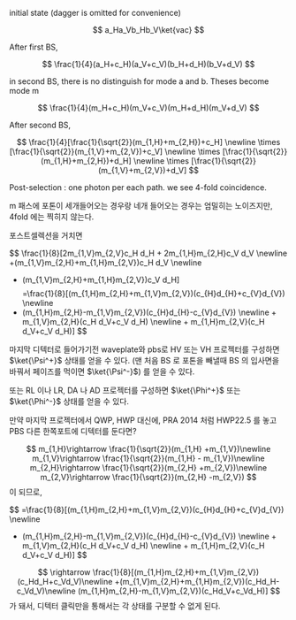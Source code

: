 
initial state (dagger is omitted for convenience)

$$
a_Ha_Vb_Hb_V\ket{vac}
$$

After first BS,

$$
\frac{1}{4}(a_H+c_H)(a_V+c_V)(b_H+d_H)(b_V+d_V)
$$

in second BS, there is no distinguish for mode a and b. Theses become mode m

$$
\frac{1}{4}(m_H+c_H)(m_V+c_V)(m_H+d_H)(m_V+d_V)
$$

After second BS, 

$$
\frac{1}{4}[\frac{1}{\sqrt{2}}(m_{1,H}+m_{2,H})+c_H]
\newline
\times [\frac{1}{\sqrt{2}}(m_{1,V}+m_{2,V})+c_V]
\newline
\times [\frac{1}{\sqrt{2}}(m_{1,H}+m_{2,H})+d_H]
\newline
\times [\frac{1}{\sqrt{2}}(m_{1,V}+m_{2,V})+d_V]
$$

Post-selection : one photon per each path. we see 4-fold coincidence.

m 패스에 포톤이 세개들어오는 경우랑 네개 들어오는 경우는 엄밀히는 노이즈지만, 4fold 에는 찍히지 않는다.

포스트셀렉션을 거치면

$$
\frac{1}{8}[2m_{1,V}m_{2,V}c_H d_H + 2m_{1,H}m_{2,H}c_V d_V
\newline
+(m_{1,V}m_{2,H}+m_{1,H}m_{2,V})c_H d_V 
\newline
+ (m_{1,V}m_{2,H}+m_{1,H}m_{2,V})c_V d_H]
$$
$$
=\frac{1}{8}[(m_{1,H}m_{2,H}+m_{1,V}m_{2,V})(c_{H}d_{H}+c_{V}d_{V})
\newline
+ (m_{1,H}m_{2,H}-m_{1,V}m_{2,V})(c_{H}d_{H}-c_{V}d_{V}) 
\newline + m_{1,V}m_{2,H}(c_H d_V+c_V d_H)
\newline + m_{1,H}m_{2,V}(c_H d_V+c_V d_H)]
$$

마지막 디텍터로 들어가기전 waveplate와 pbs로 HV 또는 VH 프로젝터를 구성하면 $\ket{\Psi^+}$ 상태를 얻을 수 있다. (맨 처음 BS 로 포톤을 빼낼때 BS 의 입사면을 바꿔서 페이즈를 먹이면 $\ket{\Psi^-}$) 를 얻을 수 있다.

또는 RL 이나 LR, DA 나 AD 프로젝터를 구성하면 $\ket{\Phi^+}$ 또는 $\ket{\Phi^-}$ 상태를 얻을 수 있다.


만약 마지막 프로젝터에서 QWP, HWP 대신에, PRA 2014 처럼 HWP22.5 를 놓고 PBS 다른 한쪽포트에 디텍터를 둔다면?

$$
m_{1,H}\rightarrow \frac{1}{\sqrt{2}}(m_{1,H} +m_{1,V})\newline
m_{1,V}\rightarrow \frac{1}{\sqrt{2}}(m_{1,H} - m_{1,V})\newline
m_{2,H}\rightarrow \frac{1}{\sqrt{2}}(m_{2,H} +m_{2,V})\newline
m_{2,V}\rightarrow \frac{1}{\sqrt{2}}(m_{2,H} -m_{2,V})
$$
이 되므로,

$$
=\frac{1}{8}[(m_{1,H}m_{2,H}+m_{1,V}m_{2,V})(c_{H}d_{H}+c_{V}d_{V})
\newline
+ (m_{1,H}m_{2,H}-m_{1,V}m_{2,V})(c_{H}d_{H}-c_{V}d_{V}) 
\newline + m_{1,V}m_{2,H}(c_H d_V+c_V d_H)
\newline + m_{1,H}m_{2,V}(c_H d_V+c_V d_H)]
$$

$$
\rightarrow \frac{1}{8}[(m_{1,H}m_{2,H}+m_{1,V}m_{2,V})(c_Hd_H+c_Vd_V)\newline
+(m_{1,V}m_{2,H}+m_{1,H}m_{2,V})(c_Hd_H-c_Vd_V)\newline
(m_{1,H}m_{2,H}-m_{1,V}m_{2,V})(c_Hd_V+c_Vd_H)]
$$
가 돼서, 디텍터 클릭만을 통해서는 각 상태를 구분할 수 없게 된다.